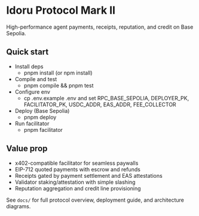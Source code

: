 # Idoru Protocol Mark II

High-performance agent payments, receipts, reputation, and credit on Base Sepolia.

## Quick start

- Install deps
  - pnpm install (or npm install)
- Compile and test
  - pnpm compile && pnpm test
- Configure env
  - cp .env.example .env and set RPC_BASE_SEPOLIA, DEPLOYER_PK, FACILITATOR_PK, USDC_ADDR, EAS_ADDR, FEE_COLLECTOR
- Deploy (Base Sepolia)
  - pnpm deploy
- Run facilitator
  - pnpm facilitator

## Value prop

- x402-compatible facilitator for seamless paywalls
- EIP-712 quoted payments with escrow and refunds
- Receipts gated by payment settlement and EAS attestations
- Validator staking/attestation with simple slashing
- Reputation aggregation and credit line provisioning

See `docs/` for full protocol overview, deployment guide, and architecture diagrams.
